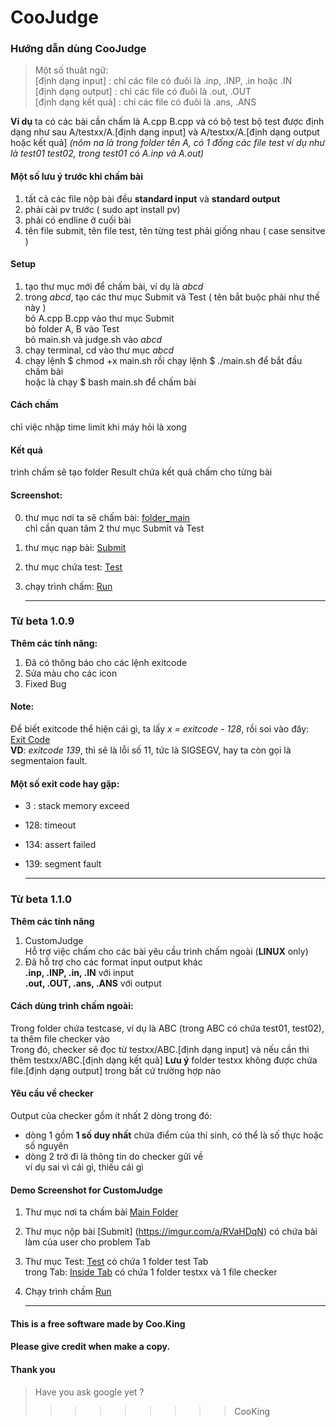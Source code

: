 # CooJudge
### Hướng dẫn dùng CooJudge

> Một số thuât ngữ:  
> [định dạng input] : chỉ các file có đuôi là .inp, .INP, .in hoặc .IN  
> [định dạng output] : chỉ các file có đuôi là .out, .OUT  
> [định dạng kết quả] : chỉ các file có đuôi là .ans, .ANS

**Ví dụ** ta có các bài cần chấm là A.cpp B.cpp và có bộ test
    bộ test được định dạng như sau
    A/testxx/A.[định dạng input] và A/testxx/A.[định dạng output hoặc kết quả]
    _(nôm na là trong folder tên A, có 1 đống các file test ví dụ như là test01 test02, trong test01 có A.inp và A.out)_

#### Một số lưu ý trước khi chấm bài
1. tất cả các file nộp bài đều  **standard input** và **standard output**
2. phải cài pv trước ( sudo apt install pv)
3. phải có endline ở cuối bài
4. tên file submit, tên file test, tên từng test phải giống nhau ( case sensitve )  

#### Setup
1. tạo thư mục mới để chấm bài, ví dụ là _abcd_
2. trong _abcd_, tạo các thư mục Submit và Test ( tên bắt buộc phải như thế này )  
    bỏ A.cpp B.cpp vào thư mục Submit  
    bỏ folder A, B vào Test  
    bỏ main.sh và judge.sh vào _abcd_
3. chạy terminal, cd vào thư mục _abcd_
4. chạy lệnh $ chmod +x main.sh rồi chạy lệnh $ ./main.sh để bắt đầu chấm bài  
   hoặc là chạy $ bash main.sh để chấm bài

#### Cách chấm
chỉ việc nhập time limit khi máy hỏi là xong

#### Kết quả
trình chấm sẽ tạo folder Result chứa kết quả chấm cho từng bài

 
#### Screenshot:
0. thư mục nơi ta sẽ chấm bài:
 [folder_main](https://imgur.com/a/S0noplu)  
 chỉ cần quan tâm 2 thư mục Submit và Test
1. thư mục nạp bài: [Submit](https://imgur.com/a/I2IcW3e)
2. thư mục chứa test: [Test](https://imgur.com/a/MoJs9UJ)
3. chạy trình chấm: [Run](https://imgur.com/a/Dj6XQxI)


    ---------------------------------------------------------

### Từ beta 1.0.9

**Thêm các tính năng:**

1. Đã có thông báo cho các lệnh exitcode  
2. Sửa màu cho các icon
3. Fixed Bug

#### Note:

Để biết exitcode thể hiện cái gì, ta lấy _x = exitcode - 128_, rồi soi vào đây: [Exit Code](http://man7.org/linux/man-pages/man7/signal.7.html)  
**VD**: _exitcode 139_, thì sẽ là lỗi số 11, tức là SIGSEGV, hay ta còn gọi là segmentaion fault.
 
#### Một số exit code hay gặp:

* 3  : stack memory exceed  
* 128: timeout
* 134: assert failed
* 139: segment fault

    --------------------

### Từ beta 1.1.0

**Thêm các tính năng**

1. CustomJudge  
Hỗ trợ việc chấm cho các bài yêu cầu trình chấm ngoài (**LINUX** only)
2. Đã hỗ trợ cho các format input output khác  
 **.inp, .INP, .in, .IN** với input  
 **.out, .OUT, .ans, .ANS** với output

#### Cách dùng trình chấm ngoài:

Trong folder chứa testcase, ví dụ là ABC (trong ABC có chứa test01, test02), ta thêm file checker vào  
Trong đó, checker sẽ đọc từ testxx/ABC.[định dạng input] và nếu cần thì thêm testxx/ABC.[định dạng kết quả]
**Lưu ý** folder testxx không được chứa file.[định dạng output] trong bất cứ trường hợp nào

#### Yêu cầu về checker

Output của checker gồm ít nhất 2 dòng trong đó:
* dòng 1 gồm **1 số duy nhất** chứa điểm của thí sinh, có thể là số thực hoặc số nguyên
* dòng 2 trở đi là thông tin do checker gửi về  
ví dụ sai vì cái gì, thiếu cái gì

#### Demo Screenshot for CustomJudge
1. Thư mục nơi ta chấm bài [Main Folder](https://imgur.com/a/c2WvSSd)
2. Thư mục nộp bài [Submit] (https://imgur.com/a/RVaHDqN) có chứa bài làm của user cho problem Tab
3. Thư mục Test: [Test](https://imgur.com/a/AFccPKs)  có chứa 1 folder test Tab  
 trong Tab: [Inside Tab](https://imgur.com/a/j8T3gPl) có chứa 1 folder testxx và 1 file checker
4. Chạy trình chấm [Run](https://imgur.com/a/W9Nn2Jf)  

    -----------------------------

#### This is a free software made by Coo.King
#### Please give credit when make a copy.
#### Thank you

> Have you ask google yet ?  
  > > > > > > > > > CooKing
